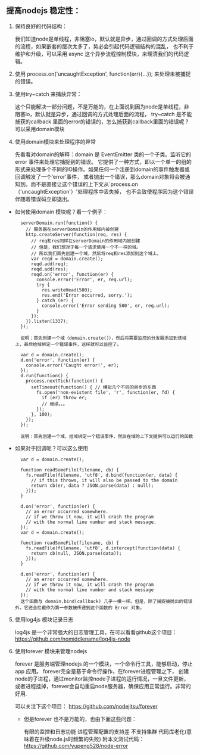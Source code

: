 ## 提高nodejs 稳定性：

1. 保持良好的代码结构：

    我们知道node是单线程，非阻塞io，默认就是异步，通过回调的方式处理后面的流程，如果嵌套的层次太多了，势必会引起代码逻辑结构的混乱，
    也不利于维护和升级，可以采用 async 这个异步流程控制模块，来理清我们的代码逻辑。

2. 使用 process.on('uncaughtException', function(err){...}); 来处理未被捕捉的错误。

3. 使用try~catch 来捕获异常：

    这个只能解决一部分问题，不是万能的，在上面说到因为node是单线程，非阻塞io，默认就是异步，通过回调的方式处理后面的流程，
    try~catch 是不能捕获的callback 里面的error的错误的，怎么捕获到callback里面的错误呢 ? 可以采用domain模块

4. 使用domain模块来处理程序的异常

    先看看对domain的解释：domain 是  EventEmitter 类的一个子类。监听它的 error 事件来处理它捕捉到的错误。
    它提供了一种方式，即以一个单一的组的形式来处理多个不同的IO操作。如果任何一个注册到domain的事件触发器或回调触发了一个‘error’事件，
    或者抛出一个错误，那么domain对象将会被通知到。而不是直接让这个错误的上下文从`process.on（'uncaughtException'）'处理程序中丢失掉，
    也不会致使程序因为这个错误伴随着错误码立即退出。

* 如何使用domain 模块呢？看一个例子：

        serverDomain.run(function() {
          // 服务器在serverDomain的作用域内被创建
          http.createServer(function(req, res) {
            // req和res同样在serverDomain的作用域内被创建
            // 但是，我们想对于每一个请求使用一个不一样的域。
            // 所以我们首先创建一个域，然后将req和res添加到这个域上。
            var reqd = domain.create();
            reqd.add(req);
            reqd.add(res);
            reqd.on('error', function(er) {
              console.error('Error', er, req.url);
              try {
                res.writeHead(500);
                res.end('Error occurred, sorry.');
              } catch (er) {
                console.error('Error sending 500', er, req.url);
              }
            });
          }).listen(1337);
        });

        说明：首先创建一个域（domain.create()），然后将需要监控的分发器添加到该域上，最后给域绑定一个错误事件，这样就可以监控了。

        var d = domain.create();
        d.on('error', function(er) {
          console.error('Caught error!', er);
        });
        d.run(function() {
          process.nextTick(function() {
            setTimeout(function() { // 模拟几个不同的异步的东西
              fs.open('non-existent file', 'r', function(er, fd) {
                if (er) throw er;
                // 继续。。。
              });
            }, 100);
          });
        });

        说明：首先创建一个域，给域绑定一个错误事件，然后在域的上下文提供可以运行的函数

* 如果对于回调呢？可以这么使用

        var d = domain.create();

        function readSomeFile(filename, cb) {
          fs.readFile(filename, 'utf8', d.bind(function(er, data) {
            // if this throws, it will also be passed to the domain
            return cb(er, data ? JSON.parse(data) : null);
          }));
        }

        d.on('error', function(er) {
          // an error occurred somewhere.
          // if we throw it now, it will crash the program
          // with the normal line number and stack message.
        });
        var d = domain.create();

        function readSomeFile(filename, cb) {
          fs.readFile(filename, 'utf8', d.intercept(function(data) {
            return cb(null, JSON.parse(data));
          }));
        }

        d.on('error', function(er) {
          // an error occurred somewhere.
          // if we throw it now, it will crash the program
          // with the normal line number and stack message
        });
        这个函数与 domain.bind(callback) 几乎一模一样。但是，除了捕捉被抛出的错误外，它还会拦截作为第一参数被传递到这个函数的 Error 对象。

5. 使用log4js 模块记录日志

    log4js 是一个非常强大的日志管理工具，在可以看看github这个项目： https://github.com/nomiddlename/log4js-node

6. 使用forever 模块来管理nodejs

    forever 是服务端管理nodejs 的一个模块，一个命令行工具，能够启动，停止app 应用。 forever完全是基于命令行操作，在forever进程管理之下，
    创建node的子进程，通过monitor监控node子进程的运行情况，一旦文件更新，或者进程挂掉，forever会自动重启node服务器，确保应用正常运行。非常的好用.

    可以关注下这个项目： https://github.com/nodejitsu/forever

    * 但是forever 也不是万能的，也由下面这些问题：

        有限的监控和日志功能
        进程管理配置的支持差
        不支持集群
        代码库老化(意味着在升级node.js时频繁的失败)
        附本文测试代码：https://github.com/yupeng528/node-error